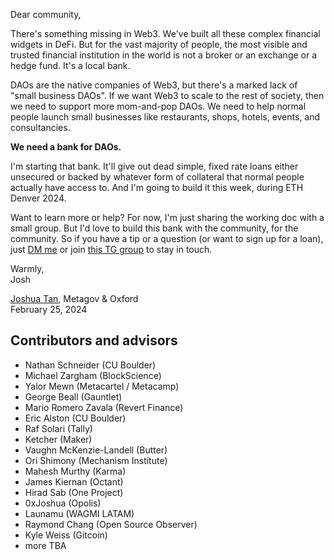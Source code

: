 Dear community,

There's something missing in Web3. We've built all these complex financial widgets in DeFi. But for the vast majority of people, the most visible and trusted financial institution in the world is not a broker or an exchange or a hedge fund. It's a local bank.

DAOs are the native companies of Web3, but there's a marked lack of "small business DAOs". If we want Web3 to scale to the rest of society, then we need to support more mom-and-pop DAOs. We need to help normal people launch small businesses like restaurants, shops, hotels, events, and consultancies.

**We need a bank for DAOs.**

I'm starting that bank. It'll give out dead simple, fixed rate loans either unsecured or backed by whatever form of collateral that normal people actually have access to. And I'm going to build it this week, during ETH Denver 2024.

Want to learn more or help? For now, I'm just sharing the working doc with a small group. But I'd love to build this bank with the community, for the community. So if you have a tip or a question (or want to sign up for a loan), just [DM me](https://x.com/joshuaztan) or join [this TG group](https://t.me/+jqj7uPccAwVhMGUx) to stay in touch.

Warmly,\
Josh

[Joshua Tan](https://joshuatan.com/research), Metagov & Oxford\
February 25, 2024

## Contributors and advisors
- Nathan Schneider (CU Boulder) <!-- talked with first on February 25, 2024 -->
- Michael Zargham (BlockScience) <!-- February 25, 2024 -->
- Yalor Mewn (Metacartel / Metacamp) <!-- February 25, 2024 -->
- George Beall (Gauntlet) <!-- February 25, 2024 -->
- Mario Romero Zavala (Revert Finance) <!-- February 25, 2024 -->
- Eric Alston (CU Boulder) <!-- February 26, 2024 -->
- Raf Solari (Tally) <!-- February 26, 2024 -->
- Ketcher (Maker) <!-- February 26, 2024 -->
- Vaughn McKenzie-Landell (Butter) <!-- February 26, 2024 -->
- Ori Shimony (Mechanism Institute) <!-- February 26, 2024 -->
- Mahesh Murthy (Karma) <!-- February 27, 2024 -->
- James Kiernan (Octant) <!-- February 27, 2024 -->
- Hirad Sab (One Project) <!-- February 27, 2024 -->
- 0xJoshua (Opolis) <!-- February 28, 2024 -->
- Launamu (WAGMI LATAM) <!-- February 28, 2024 -->
- Raymond Chang (Open Source Observer) <!-- February 28, 2024 -->
- Kyle Weiss (Gitcoin) <!-- February 28, 2024 -->
- more TBA
